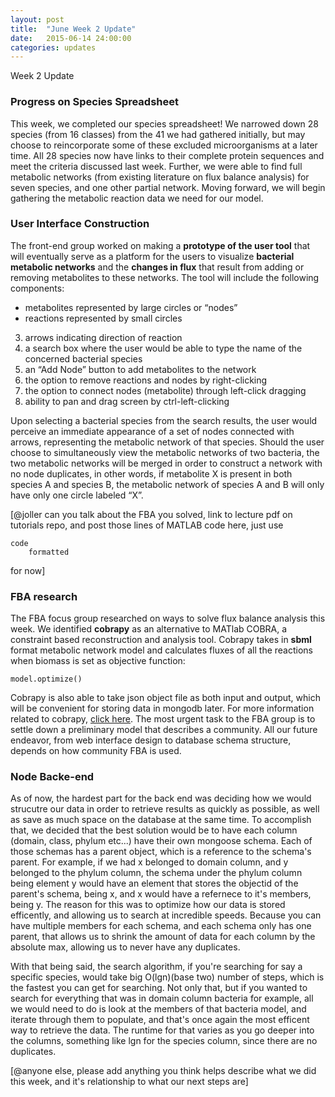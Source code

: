 ```yaml
---
layout: post
title:  "June Week 2 Update"
date:   2015-06-14 24:00:00
categories: updates
---
```


Week 2 Update

### Progress on Species Spreadsheet
This week, we completed our species spreadsheet! We narrowed down 28 species
(from 16 classes) from the 41 we had gathered initially, but may choose to
reincorporate some of these excluded microorganisms at a later time. All 28
species now have links to their complete protein sequences and meet the criteria
discussed last week. Further, we were able to find full metabolic networks (from
existing literature on flux balance analysis) for seven species, and one other
partial network. Moving forward, we will begin gathering the metabolic reaction
data we need for our model.

### User Interface Construction
The front-end group worked on making a **prototype of the user tool** that will eventually serve as a platform for the users to visualize **bacterial metabolic networks** and the **changes in flux** that result from adding or removing metabolites to these networks.
The tool will include the following components:
* metabolites represented by large circles or “nodes”
* reactions represented by small circles
3. arrows indicating direction of reaction
4. a search box where the user would be able to type the name of the concerned bacterial species
5. an “Add Node” button to add metabolites to the network
6. the option to remove reactions and nodes by right-clicking
7. the option to connect nodes (metabolite) through left-click dragging
8. ability to pan and drag screen by ctrl-left-clicking

Upon selecting a bacterial species from the search results, the user would perceive an immediate appearance of a set of nodes connected with arrows, representing the metabolic network of that species. Should the user choose to simultaneously view the metabolic networks of two bacteria, the two metabolic networks will be merged in order to construct a network with no node duplicates, in other words, if metabolite X is present in both species A and species B, the metabolic network of species A and B will only have only one circle labeled “X”. 

[@joller can you talk about the FBA you solved, link to lecture pdf on tutorials repo,
and post those lines of MATLAB code here, just use

```
code
    formatted
```

for now] 

### FBA research
The FBA focus group researched on ways to solve flux balance analysis this week.
We identified **cobrapy** as an alternative to MATlab COBRA, a constraint based
reconstruction and analysis tool. Cobrapy takes in **sbml** format metabolic
network model and calculates fluxes of all the reactions when biomass is set as
objective function:

```
model.optimize()
```
Cobrapy is also able to take json object file as both input and output, which
will be convenient for storing data in mongodb later. For more information
related to cobrapy, [click here](cobrapy.readthedocs.org/).  The most urgent
task to the FBA group is to settle down a preliminary model that describes a
community. All our future endeavor, from web interface design to database schema
structure, depends on how community FBA is used. 


### Node Backe-end
As of now, the hardest part for the back end was deciding how we would strucutre our data in order to retrieve results as quickly as possible, as well as save as much space on the database at the same time.  To accomplish that, we decided that the best solution would be to have each column (domain, class, phylum etc...) have their own mongoose schema.  Each of those schemas has a parent object, which is a reference to the schema's parent.  For example, if we had x belonged to domain column, and y belonged to the phylum column, the schema under the phylum column being element y would have an element that stores the objectid of the parent's schema, being x, and x would have a refernece to it's members, being y.  The reason for this was to optimize how our data is stored efficently, and allowing us to search at incredible speeds.  Because you can have multiple members for each schema, and each schema only has one parent, that allows us to shrink the amount of data for each column by the absolute max, allowing us to never have any duplicates.

With that being said, the search algorithm, if you're searching for say a specific species, would take big O(lgn)(base two) number of steps, which is the fastest you can get for searching.  Not only that, but if you wanted to search for everything that was in domain column bacteria for example, all we would need to do is look at the members of that bacteria model, and iterate through them to populate, and that's once again the most efficent way to retrieve the data.  The runtime for that varies as you go deeper into the columns, something like lgn for the species column, since there are no duplicates.

[@anyone else, please add anything you think helps describe what
we did this week, and it's relationship to what our next steps are]
